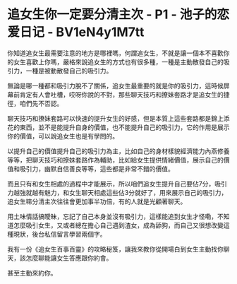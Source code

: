 # 追女生你一定要分清主次 - P1 - 池子的恋爱日记 - BV1eN4y1M7tt

你知道追女生最需要注意的地方是哪裡嗎，何謂追女生，不就是讓一個本不喜歡你的女生喜歡上你嗎，嚴格來說追女生的方式也有很多種，一種是主動散發自己的吸引力，一種是被動散發自己的吸引力。

無論是哪一種都和吸引力脫不了關係，追女生最重要的就是你的吸引力，這時候屏幕前肯定有人會吐槽，哎呀你說的不對，那些聊天技巧和撩妹套路才是追女生的捷徑，咱們先不否認。

聊天技巧和撩妹套路可以快速的提升女生的好感，但是本質上這些套路都是錦上添花的東西，並不是能提升自身的價值，也不能提升自己的吸引力，它的作用是展示你的價值，可以說追女生也是有學問的。

以提升自己的價值提升自己的吸引力為主，比如自己的身材樣貌經濟能力內燕修養等等，把聊天技巧和撩妹套路作為輔助，比如給女生提供情緒價值，展示自己的價值和吸引力，幽默自信善良等等，這些都是非常不錯的價值。

而且只有和女生相處的過程中才能展示，所以咱們追女生提升自己要佔7分，吸引力越強就越有魅力，和女生聊天相處這些佔3分就好了，用來展示自己的吸引力，追女生嘛分清主次往往會更加事半功倍，有的人就是光顧著聊天。

用土味情話搞曖昧，忘記了自己本身並沒有吸引力，這樣能追到女生才怪嘞，不知道怎麼吸引女生，又或者總在擔心自己遇到渣女，成為舔狗，而自己又很想改變這種現狀，後台私信留言學習兩個字。

我有一份《追女生百事百靈》的攻略秘笈，讓我來教你從開場白到女生主動找你聊天，該怎麼聊能讓女生答應跟你約會。

甚至主動來約你。